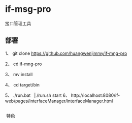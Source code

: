 # if-msg-pro
接口管理工具
## 部署

1、 git clone https://github.com/huangwenjimmy/if-mng-pro

2、 cd if-mng-pro

3、 mv install

4、 cd target/bin

5、 ./run.bat   |./run.sh start
6、 http://localhost:8080/if-web/pages/interfaceManager/interfaceManager.html
##
  特色
